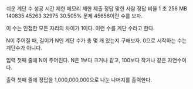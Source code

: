 쉬운 계단 수 성공
시간 제한	메모리 제한	제출	정답	맞힌 사람	정답 비율
1 초	256 MB	140835	45263	32975	30.505%
문제
45656이란 수를 보자.

이 수는 인접한 모든 자리의 차이가 1이다. 이런 수를 계단 수라고 한다.

N이 주어질 때, 길이가 N인 계단 수가 총 몇 개 있는지 구해보자. 0으로 시작하는 수는 계단수가 아니다.

입력
첫째 줄에 N이 주어진다. N은 1보다 크거나 같고, 100보다 작거나 같은 자연수이다.

출력
첫째 줄에 정답을 1,000,000,000으로 나눈 나머지를 출력한다.